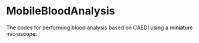 # MobileBloodAnalysis
The codes for performing blood analysis based on CAEDI using a miniature microscope.
